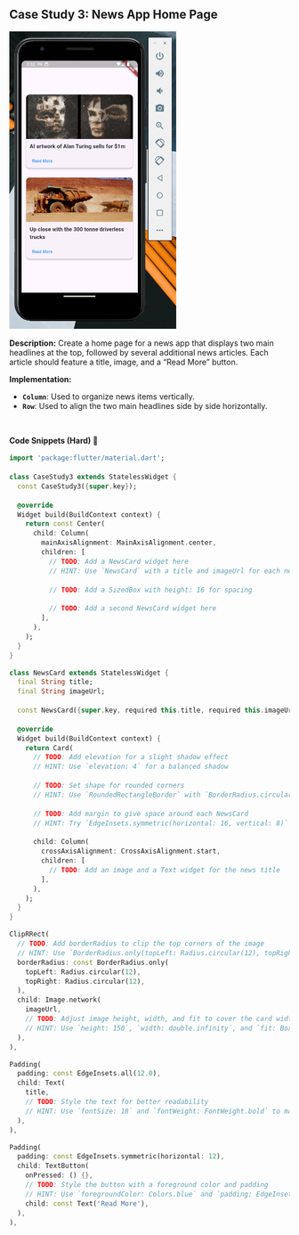 ## Case Study 3: News App Home Page

<img src="./assets/case_study_3.png" width="300"/>

<br>

**Description:**
Create a home page for a news app that displays two main headlines at the top, followed by several additional news articles. Each article should feature a title, image, and a “Read More” button.

**Implementation:**

- **`Column`**: Used to organize news items vertically.
- **`Row`**: Used to align the two main headlines side by side horizontally.

<br>

**Code Snippets (Hard) 🧩**

```dart
import 'package:flutter/material.dart';

class CaseStudy3 extends StatelessWidget {
  const CaseStudy3({super.key});

  @override
  Widget build(BuildContext context) {
    return const Center(
      child: Column(
        mainAxisAlignment: MainAxisAlignment.center,
        children: [
          // TODO: Add a NewsCard widget here
          // HINT: Use `NewsCard` with a title and imageUrl for each news article

          // TODO: Add a SizedBox with height: 16 for spacing

          // TODO: Add a second NewsCard widget here
        ],
      ),
    );
  }
}
```

```dart
class NewsCard extends StatelessWidget {
  final String title;
  final String imageUrl;

  const NewsCard({super.key, required this.title, required this.imageUrl});

  @override
  Widget build(BuildContext context) {
    return Card(
      // TODO: Add elevation for a slight shadow effect
      // HINT: Use `elevation: 4` for a balanced shadow

      // TODO: Set shape for rounded corners
      // HINT: Use `RoundedRectangleBorder` with `BorderRadius.circular(12)`

      // TODO: Add margin to give space around each NewsCard
      // HINT: Try `EdgeInsets.symmetric(horizontal: 16, vertical: 8)` for the margin

      child: Column(
        crossAxisAlignment: CrossAxisAlignment.start,
        children: [
          // TODO: Add an image and a Text widget for the news title
        ],
      ),
    );
  }
}
```

```dart
ClipRRect(
  // TODO: Add borderRadius to clip the top corners of the image
  // HINT: Use `BorderRadius.only(topLeft: Radius.circular(12), topRight: Radius.circular(12))`
  borderRadius: const BorderRadius.only(
    topLeft: Radius.circular(12),
    topRight: Radius.circular(12),
  ),
  child: Image.network(
    imageUrl,
    // TODO: Adjust image height, width, and fit to cover the card width and maintain aspect ratio
    // HINT: Use `height: 150`, `width: double.infinity`, and `fit: BoxFit.cover`
  ),
),
```

```dart
Padding(
  padding: const EdgeInsets.all(12.0),
  child: Text(
    title,
    // TODO: Style the text for better readability
    // HINT: Use `fontSize: 18` and `fontWeight: FontWeight.bold` to make the title stand out
  ),
),
```

```dart
Padding(
  padding: const EdgeInsets.symmetric(horizontal: 12),
  child: TextButton(
    onPressed: () {},
    // TODO: Style the button with a foreground color and padding
    // HINT: Use `foregroundColor: Colors.blue` and `padding: EdgeInsets.all(8.0)`
    child: const Text('Read More'),
  ),
),
```

